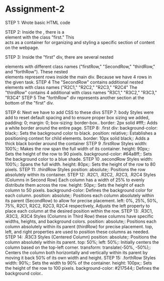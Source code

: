 # Assignment-2
 
STEP 1:
Wrote basic HTML code
<!DOCTYPE html>
<html lang="en">
  <head>
    <meta charset="UTF-8" />
    <meta name="viewport" content="width=device-width, initial-scale=1.0" />
    <link rel="stylesheet" type="text/css" href="style.css" />
    <title>Assignment 2</title>
  </head>

  <body>
</html

STEP 2:
Inside the <body>, there is a <div> element with the class "first." This <div> acts as a container for organizing and styling a specific section of content on the webpage.

STEP 3:
Inside the "first" div, there are several nested <div> elements with different class names ("firstRow," "SecondRow," "thirdRow," and "forthRow"). These nested <div> elements represent rows inside the main div. Because we have 4 rows in the given task.
STEP 4
The "SecondRow" contains additional nested <div> elements with class names ("R2C1," "R2C2," "R2C3," "R2C4" 
The "thirdRow" contains 4 additional <divs> with class names "R3C1," "R3C2," "R3C3," "R3C4"
STEP 5
The "forthRow" div represents another section at the bottom of the "first" div.

STEP 6:	
Next we have to add CSS to these divs
STEP 7:
body Styles were add to reset default spacing and to ensure proper box sizing we added, padding: 0; margin: 0; box-sizing: border-box..
border: 2px solid #fff;: Adds a white border around the entire page.
STEP 8:
.first div:
background-color: black;: Sets the background color to black.
position: relative;: Establishes a positioning context for child elements.
border: 10px solid black;: Adds a thick black border around the container
STEP 9
.firstRow Styles
width: 100%;: Makes the row span the full width of its container.
height: 90px;: Sets the height of the row to 90 pixels.
background-color: #64a8ff;: Sets the background color to a blue shade.
STEP 10
.secondRow Styles
width: 100%;: Spans the full width.
height: 80px;: Sets the height of the row to 80 pixels.
STEP 11:
.thirdRow Styles
position: absolute;: Positions the row absolutely within its container.
STEP 12:
.R2C1, .R2C2, .R2C3, .R2C4 Styles (Columns in Second Row)
Each column has a width of 25% to evenly distribute them across the row.
height: 50px;: Sets the height of each column to 50 pixels.
background-color: Defines the background color for each column.
position: absolute;: Positions each column absolutely within its parent (SecondRow) to allow for precise placement.
left: 0%, 25%, 50%, 75%, R2C1, R2C2, R2C3, R2C4 respectively, Adjusts the left property to place each column at the desired position within the row.
STEP 13:
.R3C1, .R3C3, .R3C4 Styles (Columns in Third Row)
these columns have specific widths, heights, and background colors.
position: absolute;: Positions each column absolutely within its parent (thirdRow) for precise placement.
top, left, and right properties are used to position these columns as needed.
STEP 14:
.R3C3 Styles (Centered Column)
position: absolute;: Positions the column absolutely within its parent.
top: 50%; left: 50%;: Initially centers the column based on the top-left corner.
transform: translate(-50%, -50%);: Centers the column both horizontally and vertically within its parent by moving it back 50% of its own width and height.
STEP 15:
.forthRow Styles
width: 90%;: Sets the width to 90% of the container.
height: 100px;: Sets the height of the row to 100 pixels.
background-color: #217544;: Defines the background color..
